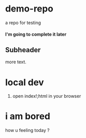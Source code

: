 # demo-repo
a repo for testing

#### I'm going to complete it later

## Subheader

more text.


# local dev
1. open index!;html in your browser

# i am bored 
how u feeling today ?